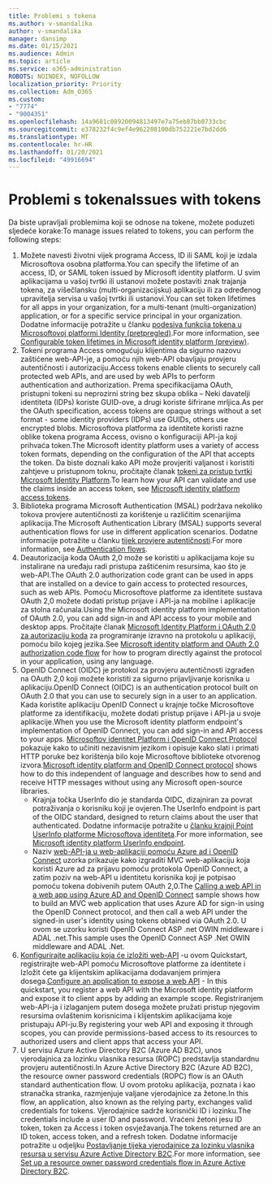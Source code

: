 ```yaml
---
title: Problemi s tokena
ms.author: v-smandalika
author: v-smandalika
manager: dansimp
ms.date: 01/15/2021
ms.audience: Admin
ms.topic: article
ms.service: o365-administration
ROBOTS: NOINDEX, NOFOLLOW
localization_priority: Priority
ms.collection: Adm_O365
ms.custom:
- "7774"
- "9004351"
ms.openlocfilehash: 14a9681c08920094813497e7a75eb87bb0733cbc
ms.sourcegitcommit: e378232f4c9ef4e962208100db752221e7bd2dd6
ms.translationtype: MT
ms.contentlocale: hr-HR
ms.lasthandoff: 01/20/2021
ms.locfileid: "49916694"
---
```

# <a name="issues-with-tokens"></a><span data-ttu-id="5bfa3-102">Problemi s tokena</span><span class="sxs-lookup"><span data-stu-id="5bfa3-102">Issues with tokens</span></span>

<span data-ttu-id="5bfa3-103">Da biste upravljali problemima koji se odnose na tokene, možete poduzeti sljedeće korake:</span><span class="sxs-lookup"><span data-stu-id="5bfa3-103">To manage issues related to tokens, you can perform the following steps:</span></span>

1. <span data-ttu-id="5bfa3-104">Možete navesti životni vijek programa Access, ID ili SAML koji je izdala Microsoftova osobna platforma.</span><span class="sxs-lookup"><span data-stu-id="5bfa3-104">You can specify the lifetime of an access, ID, or SAML token issued by Microsoft identity platform.</span></span> <span data-ttu-id="5bfa3-105">U svim aplikacijama u vašoj tvrtki ili ustanovi možete postaviti znak trajanja tokena, za višečlansku (multi-organizacijsku) aplikaciju ili za određenog upravitelja servisa u vašoj tvrtki ili ustanovi.</span><span class="sxs-lookup"><span data-stu-id="5bfa3-105">You can set token lifetimes for all apps in your organization, for a multi-tenant (multi-organization) application, or for a specific service principal in your organization.</span></span> <span data-ttu-id="5bfa3-106">Dodatne informacije potražite u članku [podesiva funkcija tokena u Microsoftovoj platformi Identity (pretpregled)](https://docs.microsoft.com/azure/active-directory/develop/active-directory-configurable-token-lifetimes).</span><span class="sxs-lookup"><span data-stu-id="5bfa3-106">For more information, see [Configurable token lifetimes in Microsoft identity platform (preview)](https://docs.microsoft.com/azure/active-directory/develop/active-directory-configurable-token-lifetimes).</span></span>
2. <span data-ttu-id="5bfa3-107">Tokeni programa Access omogućuju klijentima da sigurno nazovu zaštićene web-API-je, a pomoću njih web-API obavljaju provjeru autentičnosti i autorizaciju.</span><span class="sxs-lookup"><span data-stu-id="5bfa3-107">Access tokens enable clients to securely call protected web APIs, and are used by web APIs to perform authentication and authorization.</span></span> <span data-ttu-id="5bfa3-108">Prema specifikacijama OAuth, pristupni tokeni su neprozirni string bez skupa oblika – Neki davatelji identiteta (IDPs) koriste GUID-ove, a drugi koriste šifrirane mrljica.</span><span class="sxs-lookup"><span data-stu-id="5bfa3-108">As per the OAuth specification, access tokens are opaque strings without a set format - some identity providers (IDPs) use GUIDs, others use encrypted blobs.</span></span> <span data-ttu-id="5bfa3-109">Microsoftova platforma za identitete koristi razne oblike tokena programa Access, ovisno o konfiguraciji API-ja koji prihvaća token.</span><span class="sxs-lookup"><span data-stu-id="5bfa3-109">The Microsoft identity platform uses a variety of access token formats, depending on the configuration of the API that accepts the token.</span></span> <span data-ttu-id="5bfa3-110">Da biste doznali kako API može provjeriti valjanost i koristiti zahtjeve u pristupnom toknu, pročitajte članak [tokeni za pristup tvrtki Microsoft Identity Platform](https://docs.microsoft.com/azure/active-directory/develop/userinfo#calling-the-userinfo-endpoint).</span><span class="sxs-lookup"><span data-stu-id="5bfa3-110">To learn how your API can validate and use the claims inside an access token, see [Microsoft identity platform access tokens](https://docs.microsoft.com/azure/active-directory/develop/userinfo#calling-the-userinfo-endpoint).</span></span>
3. <span data-ttu-id="5bfa3-111">Biblioteka programa Microsoft Authentication (MSAL) podržava nekoliko tokova provjere autentičnosti za korištenje u različitim scenarijima aplikacija.</span><span class="sxs-lookup"><span data-stu-id="5bfa3-111">The Microsoft Authentication Library (MSAL) supports several authentication flows for use in different application scenarios.</span></span> <span data-ttu-id="5bfa3-112">Dodatne informacije potražite u članku [tijek provjere autentičnosti](https://docs.microsoft.com/azure/active-directory/develop/msal-authentication-flows#how-each-flow-emits-tokens-and-codes).</span><span class="sxs-lookup"><span data-stu-id="5bfa3-112">For more information, see [Authentication flows](https://docs.microsoft.com/azure/active-directory/develop/msal-authentication-flows#how-each-flow-emits-tokens-and-codes).</span></span>
4. <span data-ttu-id="5bfa3-113">Deautorizacija koda OAuth 2,0 može se koristiti u aplikacijama koje su instalirane na uređaju radi pristupa zaštićenim resursima, kao što je web-API.</span><span class="sxs-lookup"><span data-stu-id="5bfa3-113">The OAuth 2.0 authorization code grant can be used in apps that are installed on a device to gain access to protected resources, such as web APIs.</span></span> <span data-ttu-id="5bfa3-114">Pomoću Microsoftove platforme za identitete sustava OAuth 2,0 možete dodati pristup prijave i API-ja na mobilne i aplikacije za stolna računala.</span><span class="sxs-lookup"><span data-stu-id="5bfa3-114">Using the Microsoft identity platform implementation of OAuth 2.0, you can add sign-in and API access to your mobile and desktop apps.</span></span> <span data-ttu-id="5bfa3-115">Pročitajte članak [Microsoft Identity Platform i OAuth 2,0 za autorizaciju koda](https://docs.microsoft.com/azure/active-directory/develop/v2-oauth2-auth-code-flow#refresh-the-access-token) za programiranje izravno na protokolu u aplikaciji, pomoću bilo kojeg jezika.</span><span class="sxs-lookup"><span data-stu-id="5bfa3-115">See [Microsoft identity platform and OAuth 2.0 authorization code flow](https://docs.microsoft.com/azure/active-directory/develop/v2-oauth2-auth-code-flow#refresh-the-access-token) for how to program directly against the protocol in your application, using any language.</span></span>
5. <span data-ttu-id="5bfa3-116">OpenID Connect (OIDC) je protokol za provjeru autentičnosti izgrađen na OAuth 2,0 koji možete koristiti za sigurno prijavljivanje korisnika u aplikaciju.</span><span class="sxs-lookup"><span data-stu-id="5bfa3-116">OpenID Connect (OIDC) is an authentication protocol built on OAuth 2.0 that you can use to securely sign in a user to an application.</span></span> <span data-ttu-id="5bfa3-117">Kada koristite aplikaciju OpenID Connect u krajnje točke Microsoftove platforme za identifikaciju, možete dodati pristup prijave i API-ja u svoje aplikacije.</span><span class="sxs-lookup"><span data-stu-id="5bfa3-117">When you use the Microsoft identity platform endpoint's implementation of OpenID Connect, you can add sign-in and API access to your apps.</span></span> <span data-ttu-id="5bfa3-118">[Microsoftov identitet Platform i OpenID Connect Protocol](https://docs.microsoft.com/azure/active-directory/develop/v2-protocols-oidc#send-the-sign-in-request) pokazuje kako to učiniti nezavisnim jezikom i opisuje kako slati i primati HTTP poruke bez korištenja bilo koje Microsoftove biblioteke otvorenog izvora.</span><span class="sxs-lookup"><span data-stu-id="5bfa3-118">[Microsoft identity platform and OpenID Connect protocol](https://docs.microsoft.com/azure/active-directory/develop/v2-protocols-oidc#send-the-sign-in-request) shows how to do this independent of language and describes how to send and receive HTTP messages without using any Microsoft open-source libraries.</span></span>
    - <span data-ttu-id="5bfa3-119">Krajnja točka UserInfo dio je standarda OIDC, dizajniran za povrat potraživanja o korisniku koji je ovjeren.</span><span class="sxs-lookup"><span data-stu-id="5bfa3-119">The UserInfo endpoint is part of the OIDC standard, designed to return claims about the user that authenticated.</span></span> <span data-ttu-id="5bfa3-120">Dodatne informacije potražite u [članku krajnji Point UserInfo platforme Microsoftova identiteta](https://docs.microsoft.com/azure/active-directory/develop/userinfo#consider-use-an-id-token-instead).</span><span class="sxs-lookup"><span data-stu-id="5bfa3-120">For more information, see [Microsoft identity platform UserInfo endpoint](https://docs.microsoft.com/azure/active-directory/develop/userinfo#consider-use-an-id-token-instead).</span></span>
    - <span data-ttu-id="5bfa3-121">Naziv [web-API-ja u web-aplikaciji pomoću Azure ad i OpenID Connect](https://docs.microsoft.com/samples/azure-samples/active-directory-dotnet-webapp-webapi-openidconnect/active-directory-dotnet-webapp-webapi-openidconnect/) uzorka prikazuje kako izgraditi MVC web-aplikaciju koja koristi Azure ad za prijavu pomoću protokola OpenID Connect, a zatim poziv na web-API u identitetu korisnika koji je potpisao pomoću tokena dobivenih putem OAuth 2,0.</span><span class="sxs-lookup"><span data-stu-id="5bfa3-121">The [Calling a web API in a web app using Azure AD and OpenID Connect](https://docs.microsoft.com/samples/azure-samples/active-directory-dotnet-webapp-webapi-openidconnect/active-directory-dotnet-webapp-webapi-openidconnect/) sample shows how to build an MVC web application that uses Azure AD for sign-in using the OpenID Connect protocol, and then call a web API under the signed-in user's identity using tokens obtained via OAuth 2.0.</span></span> <span data-ttu-id="5bfa3-122">U ovom se uzorku koristi OpenID Connect ASP .net OWIN middleware i ADAL .net.</span><span class="sxs-lookup"><span data-stu-id="5bfa3-122">This sample uses the OpenID Connect ASP .Net OWIN middleware and ADAL .Net.</span></span>
6. <span data-ttu-id="5bfa3-123">[Konfigurirajte aplikaciju koja će izložiti web-API](https://docs.microsoft.com/azure/active-directory/develop/quickstart-configure-app-expose-web-apis) -u ovom Quickstart, registrirajte web-API pomoću Microsoftove platforme za identitete i Izložit ćete ga klijentskim aplikacijama dodavanjem primjera dosega.</span><span class="sxs-lookup"><span data-stu-id="5bfa3-123">[Configure an application to expose a web API](https://docs.microsoft.com/azure/active-directory/develop/quickstart-configure-app-expose-web-apis) - In this quickstart, you register a web API with the Microsoft identity platform and expose it to client apps by adding an example scope.</span></span> <span data-ttu-id="5bfa3-124">Registriranjem web-API-ja i izlaganjem putem dosega možete pružati pristup njegovim resursima ovlaštenim korisnicima i klijentskim aplikacijama koje pristupaju API-ju.</span><span class="sxs-lookup"><span data-stu-id="5bfa3-124">By registering your web API and exposing it through scopes, you can provide permissions-based access to its resources to authorized users and client apps that access your API.</span></span>
7. <span data-ttu-id="5bfa3-125">U servisu Azure Active Directory B2C (Azure AD B2C), unos vjerodajnica za lozinku vlasnika resursa (ROPC) predstavlja standardnu provjeru autentičnosti.</span><span class="sxs-lookup"><span data-stu-id="5bfa3-125">In Azure Active Directory B2C (Azure AD B2C), the resource owner password credentials (ROPC) flow is an OAuth standard authentication flow.</span></span> <span data-ttu-id="5bfa3-126">U ovom protoku aplikacija, poznata i kao stranačka stranka, razmjenjuje valjane vjerodajnice za žetone.</span><span class="sxs-lookup"><span data-stu-id="5bfa3-126">In this flow, an application, also known as the relying party, exchanges valid credentials for tokens.</span></span> <span data-ttu-id="5bfa3-127">Vjerodajnice sadrže korisnički ID i lozinku.</span><span class="sxs-lookup"><span data-stu-id="5bfa3-127">The credentials include a user ID and password.</span></span> <span data-ttu-id="5bfa3-128">Vraćeni žetoni jesu ID token, token za Access i token osvježavanja.</span><span class="sxs-lookup"><span data-stu-id="5bfa3-128">The tokens returned are an ID token, access token, and a refresh token.</span></span> <span data-ttu-id="5bfa3-129">Dodatne informacije potražite u odjeljku [Postavljanje tijeka vjerodajnice za lozinku vlasnika resursa u servisu Azure Active Directory B2C](https://docs.microsoft.com/azure/active-directory-b2c/add-ropc-policy?tabs=app-reg-ga&pivots=b2c-user-flow).</span><span class="sxs-lookup"><span data-stu-id="5bfa3-129">For more information, see [Set up a resource owner password credentials flow in Azure Active Directory B2C](https://docs.microsoft.com/azure/active-directory-b2c/add-ropc-policy?tabs=app-reg-ga&pivots=b2c-user-flow).</span></span> 

